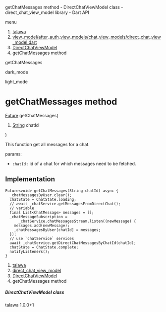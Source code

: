 




getChatMessages method - DirectChatViewModel class - direct\_chat\_view\_model library - Dart API







menu

1. [talawa](../../index.html)
2. [view\_model/after\_auth\_view\_models/chat\_view\_models/direct\_chat\_view\_model.dart](../../file-___home_harshil_Desktop_open-source_palisadoes_talawa_lib_view_model_after_auth_view_models_chat_view_models_direct_chat_view_model/)
3. [DirectChatViewModel](../../file-___home_harshil_Desktop_open-source_palisadoes_talawa_lib_view_model_after_auth_view_models_chat_view_models_direct_chat_view_model/DirectChatViewModel-class.html)
4. getChatMessages method

getChatMessages


dark\_mode

light\_mode




# getChatMessages method


[Future](https://api.flutter.dev/flutter/dart-core/Future-class.html)<void>
getChatMessages(

1. [String](https://api.flutter.dev/flutter/dart-core/String-class.html) chatId

)

This function get all messages for a chat.

params:

* `chatId` : id of a chat for which messages need to be fetched.

## Implementation

```
Future<void> getChatMessages(String chatId) async {
  _chatMessagesByUser.clear();
  chatState = ChatState.loading;
  // await _chatService.getMessagesFromDirectChat();
  // variable
  final List<ChatMessage> messages = [];
  _chatMessageSubscription =
      _chatService.chatMessagesStream.listen((newMessage) {
    messages.add(newMessage);
    _chatMessagesByUser[chatId] = messages;
  });
  // use `chatService` services
  await _chatService.getDirectChatMessagesByChatId(chatId);
  chatState = ChatState.complete;
  notifyListeners();
}
```

 


1. [talawa](../../index.html)
2. [direct\_chat\_view\_model](../../file-___home_harshil_Desktop_open-source_palisadoes_talawa_lib_view_model_after_auth_view_models_chat_view_models_direct_chat_view_model/)
3. [DirectChatViewModel](../../file-___home_harshil_Desktop_open-source_palisadoes_talawa_lib_view_model_after_auth_view_models_chat_view_models_direct_chat_view_model/DirectChatViewModel-class.html)
4. getChatMessages method

##### DirectChatViewModel class





talawa
1.0.0+1






